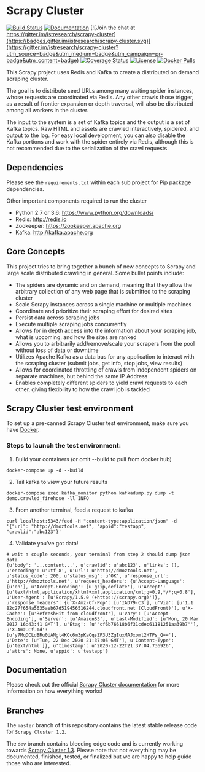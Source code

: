 # Scrapy Cluster

[![Build Status](https://circleci.com/gh/istresearch/scrapy-cluster.svg?style=shield)](https://circleci.com/gh/istresearch/scrapy-cluster) [![Documentation](https://readthedocs.org/projects/scrapy-cluster/badge/?version=dev)](http://scrapy-cluster.readthedocs.io/en/dev/) [![Join the chat at https://gitter.im/istresearch/scrapy-cluster](https://badges.gitter.im/istresearch/scrapy-cluster.svg)](https://gitter.im/istresearch/scrapy-cluster?utm_source=badge&utm_medium=badge&utm_campaign=pr-badge&utm_content=badge) [![Coverage Status](https://coveralls.io/repos/github/istresearch/scrapy-cluster/badge.svg?branch=dev)](https://coveralls.io/github/istresearch/scrapy-cluster?branch=dev) [![License](https://img.shields.io/badge/license-MIT-blue.svg)](https://github.com/istresearch/scrapy-cluster/blob/dev/LICENSE) [![Docker Pulls](https://img.shields.io/docker/pulls/istresearch/scrapy-cluster.svg)](https://hub.docker.com/r/istresearch/scrapy-cluster/)
                 
This Scrapy project uses Redis and Kafka to create a distributed on demand scraping cluster.

The goal is to distribute seed URLs among many waiting spider instances, whose requests are coordinated via Redis. Any other crawls those trigger, as a result of frontier expansion or depth traversal, will also be distributed among all workers in the cluster.

The input to the system is a set of Kafka topics and the output is a set of Kafka topics. Raw HTML and assets are crawled interactively, spidered, and output to the log. For easy local development, you can also disable the Kafka portions and work with the spider entirely via Redis, although this is not recommended due to the serialization of the crawl requests.

## Dependencies

Please see the ``requirements.txt`` within each sub project for Pip package dependencies.

Other important components required to run the cluster

- Python 2.7 or 3.6: https://www.python.org/downloads/
- Redis: http://redis.io
- Zookeeper: https://zookeeper.apache.org
- Kafka: http://kafka.apache.org

## Core Concepts

This project tries to bring together a bunch of new concepts to Scrapy and large scale distributed crawling in general. Some bullet points include:

- The spiders are dynamic and on demand, meaning that they allow the arbitrary collection of any web page that is submitted to the scraping cluster
- Scale Scrapy instances across a single machine or multiple machines
- Coordinate and prioritize their scraping effort for desired sites
- Persist data across scraping jobs
- Execute multiple scraping jobs concurrently
- Allows for in depth access into the information about your scraping job, what is upcoming, and how the sites are ranked
- Allows you to arbitrarily add/remove/scale your scrapers from the pool without loss of data or downtime
- Utilizes Apache Kafka as a data bus for any application to interact with the scraping cluster (submit jobs, get info, stop jobs, view results)
- Allows for coordinated throttling of crawls from independent spiders on separate machines, but behind the same IP Address
- Enables completely different spiders to yield crawl requests to each other, giving flexibility to how the crawl job is tackled

## Scrapy Cluster test environment

To set up a pre-canned Scrapy Cluster test environment, make sure you have [Docker](https://www.docker.com/).

### Steps to launch the test environment:
1. Build your containers (or omit --build to pull from docker hub)
```
docker-compose up -d --build
```
2. Tail kafka to view your future results
```
docker-compose exec kafka_monitor python kafkadump.py dump -t demo.crawled_firehose -ll INFO
```
3. From another terminal, feed a request to kafka
```
curl localhost:5343/feed -H "content-type:application/json" -d '{"url": "http://dmoztools.net", "appid":"testapp", "crawlid":"abc123"}'
```
4. Validate you've got data!
```
# wait a couple seconds, your terminal from step 2 should dump json data
{u'body': '...content...', u'crawlid': u'abc123', u'links': [], u'encoding': u'utf-8', u'url': u'http://dmoztools.net', u'status_code': 200, u'status_msg': u'OK', u'response_url': u'http://dmoztools.net', u'request_headers': {u'Accept-Language': [u'en'], u'Accept-Encoding': [u'gzip,deflate'], u'Accept': [u'text/html,application/xhtml+xml,application/xml;q=0.9,*/*;q=0.8'], u'User-Agent': [u'Scrapy/1.5.0 (+https://scrapy.org)']}, u'response_headers': {u'X-Amz-Cf-Pop': [u'IAD79-C3'], u'Via': [u'1.1 82c27f654a5635aeb67d519456516244.cloudfront.net (CloudFront)'], u'X-Cache': [u'RefreshHit from cloudfront'], u'Vary': [u'Accept-Encoding'], u'Server': [u'AmazonS3'], u'Last-Modified': [u'Mon, 20 Mar 2017 16:43:41 GMT'], u'Etag': [u'"cf6b76618b6f31cdec61181251aa39b7"'], u'X-Amz-Cf-Id': [u'y7MqDCLdBRu0UANgt4KOc6m3pKaCqsZP3U3ZgIuxMAJxoml2HTPs_Q=='], u'Date': [u'Tue, 22 Dec 2020 21:37:05 GMT'], u'Content-Type': [u'text/html']}, u'timestamp': u'2020-12-22T21:37:04.736926', u'attrs': None, u'appid': u'testapp'}
```
## Documentation

Please check out the official [Scrapy Cluster documentation](https://scrapy-cluster.readthedocs.io/en/dev/) for more information on how everything works!

## Branches

The `master` branch of this repository contains the latest stable release code for `Scrapy Cluster 1.2`.

The `dev` branch contains bleeding edge code and is currently working towards [Scrapy Cluster 1.3](https://github.com/istresearch/scrapy-cluster/milestone/3). Please note that not everything may be documented, finished, tested, or finalized but we are happy to help guide those who are interested.

